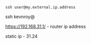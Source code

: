 `ssh user@my.external.ip.address`

ssh kevnroy@

https://192.168.31.1/ - router ip address

static ip - 31.24